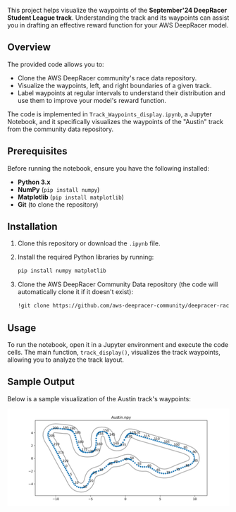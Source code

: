 This project helps visualize the waypoints of the **September'24 DeepRacer Student League track**. Understanding the track and its waypoints can assist you in drafting an effective reward function for your AWS DeepRacer model.

## Overview

The provided code allows you to:
- Clone the AWS DeepRacer community's race data repository.
- Visualize the waypoints, left, and right boundaries of a given track.
- Label waypoints at regular intervals to understand their distribution and use them to improve your model's reward function.

The code is implemented in `Track_Waypoints_display.ipynb`, a Jupyter Notebook, and it specifically visualizes the waypoints of the "Austin" track from the community data repository.

## Prerequisites

Before running the notebook, ensure you have the following installed:
- **Python 3.x**
- **NumPy** (`pip install numpy`)
- **Matplotlib** (`pip install matplotlib`)
- **Git** (to clone the repository)

## Installation

1. Clone this repository or download the `.ipynb` file.
2. Install the required Python libraries by running:
    ```bash
    pip install numpy matplotlib
    ```

3. Clone the AWS DeepRacer Community Data repository (the code will automatically clone it if it doesn't exist):
    ```bash
    !git clone https://github.com/aws-deepracer-community/deepracer-race-data.git
    ```

## Usage

To run the notebook, open it in a Jupyter environment and execute the code cells. The main function, `track_display()`, visualizes the track waypoints, allowing you to analyze the track layout.

## Sample Output

Below is a sample visualization of the Austin track's waypoints:

![Austin Track Waypoints](image/austin_track.png)
